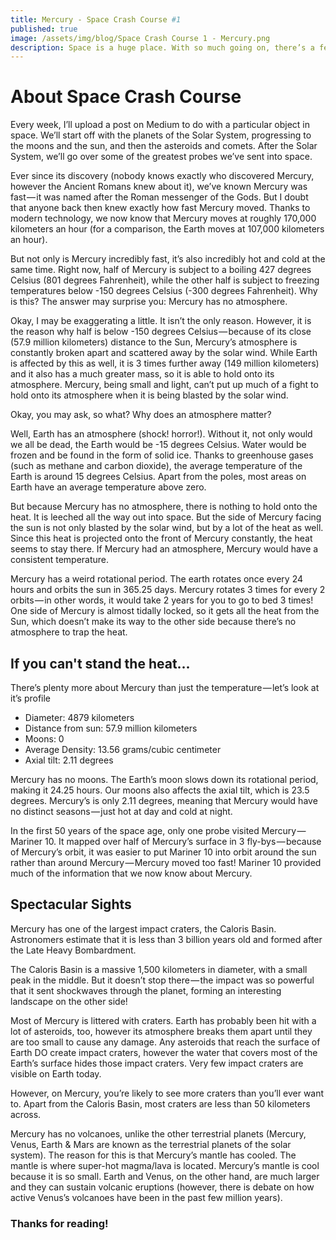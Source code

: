 ```yaml
---
title: Mercury - Space Crash Course #1
published: true
image: /assets/img/blog/Space Crash Course 1 - Mercury.png
description: Space is a huge place. With so much going on, there’s a few people that have trouble with understanding space. If you’re one of those people, have no fear, as help is here! Today we're looking at Mercury! Check out the original post at http://acord.tech/8d455
---
```


# About Space Crash Course

Every week, I’ll upload a post on Medium to do with a particular object in space. We’ll start off with the planets of the Solar System, progressing to the moons and the sun, and then the asteroids and comets. After the Solar System, we’ll go over some of the greatest probes we’ve sent into space.

Ever since its discovery (nobody knows exactly who discovered Mercury, however the Ancient Romans knew about it), we’ve known Mercury was fast — it was named after the Roman messenger of the Gods. But I doubt that anyone back then knew exactly how fast Mercury moved. Thanks to modern technology, we now know that Mercury moves at roughly 170,000 kilometers an hour (for a comparison, the Earth moves at 107,000 kilometers an hour).

But not only is Mercury incredibly fast, it’s also incredibly hot and cold at the same time. Right now, half of Mercury is subject to a boiling 427 degrees Celsius (801 degrees Fahrenheit), while the other half is subject to freezing temperatures below -150 degrees Celsius (-300 degrees Fahrenheit). Why is this? The answer may surprise you: Mercury has no atmosphere.

Okay, I may be exaggerating a little. It isn’t the only reason. However, it is the reason why half is below -150 degrees Celsius — because of its close (57.9 million kilometers) distance to the Sun, Mercury’s atmosphere is constantly broken apart and scattered away by the solar wind. While Earth is affected by this as well, it is 3 times further away (149 million kilometers) and it also has a much greater mass, so it is able to hold onto its atmosphere. Mercury, being small and light, can’t put up much of a fight to hold onto its atmosphere when it is being blasted by the solar wind.

Okay, you may ask, so what? Why does an atmosphere matter?

Well, Earth has an atmosphere (shock! horror!). Without it, not only would we all be dead, the Earth would be -15 degrees Celsius. Water would be frozen and be found in the form of solid ice. Thanks to greenhouse gases (such as methane and carbon dioxide), the average temperature of the Earth is around 15 degrees Celsius. Apart from the poles, most areas on Earth have an average temperature above zero.

But because Mercury has no atmosphere, there is nothing to hold onto the heat. It is leeched all the way out into space. But the side of Mercury facing the sun is not only blasted by the solar wind, but by a lot of the heat as well. Since this heat is projected onto the front of Mercury constantly, the heat seems to stay there. If Mercury had an atmosphere, Mercury would have a consistent temperature.

Mercury has a weird rotational period. The earth rotates once every 24 hours and orbits the sun in 365.25 days. Mercury rotates 3 times for every 2 orbits — in other words, it would take 2 years for you to go to bed 3 times! One side of Mercury is almost tidally locked, so it gets all the heat from the Sun, which doesn’t make its way to the other side because there’s no atmosphere to trap the heat.

## If you can't stand the heat...
There’s plenty more about Mercury than just the temperature — let’s look at it’s profile
* Diameter: 4879 kilometers
* Distance from sun: 57.9 million kilometers
* Moons: 0
* Average Density: 13.56 grams/cubic centimeter
* Axial tilt: 2.11 degrees

Mercury has no moons. The Earth’s moon slows down its rotational period, making it 24.25 hours. Our moons also affects the axial tilt, which is 23.5 degrees. Mercury’s is only 2.11 degrees, meaning that Mercury would have no distinct seasons — just hot at day and cold at night.

In the first 50 years of the space age, only one probe visited Mercury — Mariner 10. It mapped over half of Mercury’s surface in 3 fly-bys — because of Mercury’s orbit, it was easier to put Mariner 10 into orbit around the sun rather than around Mercury — Mercury moved too fast! Mariner 10 provided much of the information that we now know about Mercury.

## Spectacular Sights
Mercury has one of the largest impact craters, the Caloris Basin. Astronomers estimate that it is less than 3 billion years old and formed after the Late Heavy Bombardment.

The Caloris Basin is a massive 1,500 kilometers in diameter, with a small peak in the middle. But it doesn’t stop there — the impact was so powerful that it sent shockwaves through the planet, forming an interesting landscape on the other side!

Most of Mercury is littered with craters. Earth has probably been hit with a lot of asteroids, too, however its atmosphere breaks them apart until they are too small to cause any damage. Any asteroids that reach the surface of Earth DO create impact craters, however the water that covers most of the Earth’s surface hides those impact craters. Very few impact craters are visible on Earth today.

However, on Mercury, you’re likely to see more craters than you’ll ever want to. Apart from the Caloris Basin, most craters are less than 50 kilometers across.

Mercury has no volcanoes, unlike the other terrestrial planets (Mercury, Venus, Earth & Mars are known as the terrestrial planets of the solar system). The reason for this is that Mercury’s mantle has cooled. The mantle is where super-hot magma/lava is located. Mercury’s mantle is cool because it is so small. Earth and Venus, on the other hand, are much larger and they can sustain volcanic eruptions (however, there is debate on how active Venus’s volcanoes have been in the past few million years).

### Thanks for reading!

